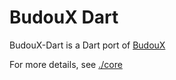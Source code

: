# BudouX Dart 

BudouX-Dart is a Dart port of [BudouX](https://github.com/google/budoux)

For more details, see [./core](https://github.com/i10416/budoux/tree/main/core)

